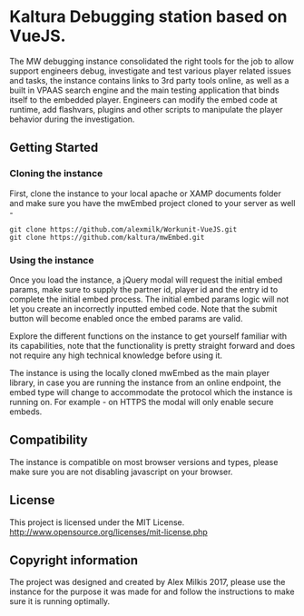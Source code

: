 # Kaltura Debugging station based on VueJS.

The MW debugging instance consolidated the right tools for the job to allow support engineers debug, investigate and test various player related issues and tasks, the instance contains links to 3rd party tools online, as well as a built in VPAAS search engine and the main testing application that binds itself to the embedded player. Engineers can modify the embed code at runtime, add flashvars, plugins and other scripts to manipulate the player behavior during the investigation.

## Getting Started

### Cloning the instance
First, clone the instance to your local apache or XAMP documents folder and make sure you have the mwEmbed project cloned to your server as well - 

```
git clone https://github.com/alexmilk/Workunit-VueJS.git
git clone https://github.com/kaltura/mwEmbed.git
```

### Using the instance

Once you load the instance, a jQuery modal will request the initial embed params, make sure to supply the partner id, player id and the entry id to complete the initial embed process. The initial embed params logic will not let you create an incorrectly inputted embed code. Note that the submit button will become enabled once the embed params are valid.

Explore the different functions on the instance to get yourself familiar with its capabilities, note that the functionality is pretty straight forward and does not require any high technical knowledge before using it.

The instance is using the locally cloned mwEmbed as the main player library, in case you are running the instance from an online endpoint, the embed type will change to accommodate the protocol which the instance is running on. For example - on HTTPS the modal will only enable secure embeds.

## Compatibility

The instance is compatible on most browser versions and types, please make sure you are not disabling javascript on your browser.

## License

This project is licensed under the MIT License. http://www.opensource.org/licenses/mit-license.php

## Copyright information

The project was designed and created by Alex Milkis 2017, please use the instance for the purpose it was made for and follow the instructions to make sure it is running optimally.
